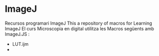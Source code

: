 # ImageJ
Recursos programari ImageJ
This a repository of macros for Learning ImageJ
El curs Microscopia en digital utilitza les Macros següents amb ImageJ.JS :
- LUT.ijm
- 
